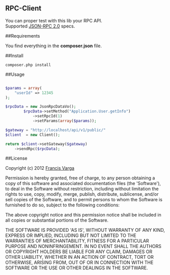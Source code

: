 RPC-Client
---

You can proper test with this lib your RPC API.  
Supported [JSON-RPC 2.0](http://www.jsonrpc.org/specification) specs.

##Requirements

You find everything in the __composer.json__ file.  

##Install
```
composer.php install
```

##Usage

```php

$params = array(
    "userId" => 12345
);

$rpcData = new JsonRpcDataVo();
        $rpcData->setMethod("Application.User.getInfo")
            ->setRpcId(1)
            ->setParams(array($params));

$gateway = "http://localhost/api/v1/public/"
$client  = new Client();

return $client->setGateway($gateway)
    ->sendRpc($rpcData);
```

##License

Copyright (c) 2012 [Francis Varga](http://varga-multimedia.com)

Permission is hereby granted, free of charge, to any person obtaining a copy of this software and associated documentation files (the 'Software'), to deal in the Software without restriction, including without limitation the rights to use, copy, modify, merge, publish, distribute, sublicense, and/or sell copies of the Software, and to permit persons to whom the Software is furnished to do so, subject to the following conditions:

The above copyright notice and this permission notice shall be included in all copies or substantial portions of the Software.

THE SOFTWARE IS PROVIDED 'AS IS', WITHOUT WARRANTY OF ANY KIND, EXPRESS OR IMPLIED, INCLUDING BUT NOT LIMITED TO THE WARRANTIES OF MERCHANTABILITY, FITNESS FOR A PARTICULAR PURPOSE AND NONINFRINGEMENT. IN NO EVENT SHALL THE AUTHORS OR COPYRIGHT HOLDERS BE LIABLE FOR ANY CLAIM, DAMAGES OR OTHER LIABILITY, WHETHER IN AN ACTION OF CONTRACT, TORT OR OTHERWISE, ARISING FROM, OUT OF OR IN CONNECTION WITH THE SOFTWARE OR THE USE OR OTHER DEALINGS IN THE SOFTWARE.